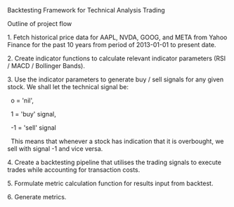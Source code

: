 Backtesting Framework for Technical Analysis Trading



Outline of project flow

1\. Fetch historical price data for AAPL, NVDA, GOOG, and META from Yahoo Finance for the past 10 years from period of 2013-01-01 to present date.

2\. Create indicator functions to calculate relevant indicator parameters (RSI / MACD / Bollinger Bands).

3\. Use the indicator parameters to generate buy / sell signals for any given stock. We shall let the technical signal be:

    o = 'nil',

    1 = 'buy' signal,

    -1 = 'sell' signal



    This means that whenever a stock has indication that it is overbought, we sell with signal -1 and vice versa.



4\. Create a backtesting pipeline that utilises the trading signals to execute trades while accounting for transaction costs.

5\. Formulate metric calculation function for results input from backtest.

6\. Generate metrics.

